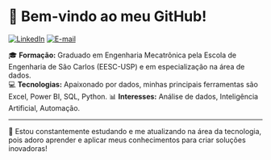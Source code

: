 # 👋 Bem-vindo ao meu GitHub!

[![LinkedIn](https://img.shields.io/badge/LinkedIn-Perfil-blue)](https://www.linkedin.com/in/bruno-paulillo-747b251b6/)
[![E-mail](https://img.shields.io/badge/E--mail-Enviar-red)](mailto:job.brunop@gmail.com)


🎓 **Formação:** Graduado em Engenharia Mecatrônica pela Escola de Engenharia de São Carlos (EESC-USP) e em especialização na área de dados.  
💻 **Tecnologias:** Apaixonado por dados, minhas principais ferramentas são Excel, Power BI, SQL, Python.
📊 **Interesses:** Análise de dados, Inteligência Artificial, Automação.  

---

🔹 Estou constantemente estudando e me atualizando na área da tecnologia, pois adoro aprender e aplicar meus conhecimentos para criar soluções inovadoras!

